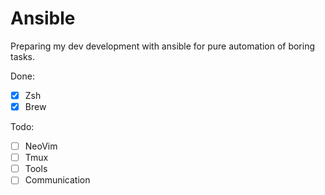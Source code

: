 # Ansible

Preparing my dev development with ansible for pure automation of boring tasks.

Done:
- [x] Zsh
- [x] Brew

Todo: 
- [ ] NeoVim
- [ ] Tmux
- [ ] Tools
- [ ] Communication
